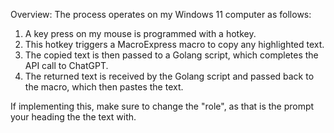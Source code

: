 Overview: The process operates on my Windows 11 computer as follows:

1. A key press on my mouse is programmed with a hotkey.
2. This hotkey triggers a MacroExpress macro to copy any highlighted text.
3. The copied text is then passed to a Golang script, which completes the API call to ChatGPT.
4. The returned text is received by the Golang script and passed back to the macro, which then pastes the text.

If implementing this, make sure to change the "role", as that is the prompt your heading the the text with. 
